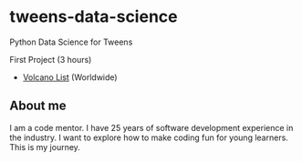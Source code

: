# tweens-data-science
Python Data Science for Tweens

First Project (3 hours)
* <a href="notebooks/1%20volcano%20list/Volcano_List.ipynb">Volcano List</a> (Worldwide)

## About me
I am a code mentor.
I have 25 years of software development experience in the industry.
I want to explore how to make coding fun for young learners.  This is my journey.
